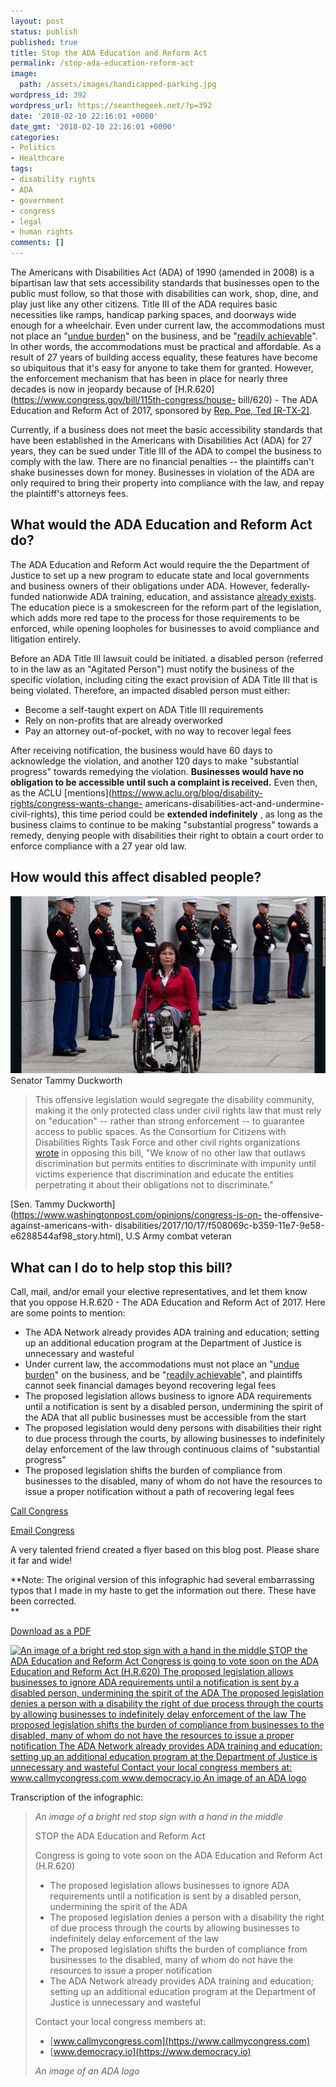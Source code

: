 ```yaml
---
layout: post
status: publish
published: true
title: Stop the ADA Education and Reform Act
permalink: /stop-ada-education-reform-act
image:
  path: /assets/images/handicapped-parking.jpg
wordpress_id: 392
wordpress_url: https://seanthegeek.net/?p=392
date: '2018-02-10 22:16:01 +0000'
date_gmt: '2018-02-10 22:16:01 +0000'
categories:
- Politics
- Healthcare
tags:
- disability rights
- ADA
- government
- congress
- legal
- human rights
comments: []
---
```

The Americans with Disabilities Act (ADA) of 1990 (amended in 2008) is a
bipartisan law that sets accessibility standards that businesses open to the
public must follow, so that those with disabilities can work, shop, dine, and
play just like any other citizens. Title III of the ADA requires basic
necessities like ramps, handicap parking spaces, and doorways wide enough for
a wheelchair. Even under current law, the accommodations must not place an
"[undue burden](https://www.ada.gov/pubs/adastatute08.htm#12181)" on the
business, and be "[readily
achievable](https://www.ada.gov/pubs/adastatute08.htm#12181)". In other words,
the accommodations must be practical and affordable. As a result of 27 years
of building access equality, these features have become so ubiquitous that
it's easy for anyone to take them for granted. However, the enforcement
mechanism that has been in place for nearly three decades is now in jeopardy
because of [H.R.620](https://www.congress.gov/bill/115th-congress/house-
bill/620) \- The ADA Education and Reform Act of 2017, sponsored by [Rep. Poe,
Ted [R-TX-2]](https://www.congress.gov/member/ted-poe/P000592).

Currently, if a business does not meet the basic accessibility standards that
have been established in the Americans with Disabilities Act (ADA) for 27
years, they can be sued under Title III of the ADA to compel the business to
comply with the law. There are no financial penalties -- the plaintiffs can't
shake businesses down for money. Businesses in violation of the ADA are only
required to bring their property into compliance with the law, and repay the
plaintiff's attorneys fees.

## What would the ADA Education and Reform Act do?

The ADA Education and Reform Act would require the the Department of Justice
to set up a new program to educate state and local governments and business
owners of their obligations under ADA. However, federally-funded nationwide
ADA training, education, and assistance [already exists](https://adata.org/).
The education piece is a smokescreen for the reform part of the legislation,
which adds more red tape to the process for those requirements to be enforced,
while opening loopholes for businesses to avoid compliance and litigation
entirely.

Before an ADA Title III lawsuit could be initiated. a disabled person
(referred to in the law as an "Agitated Person") must notify the business of
the specific violation, including citing the exact provision of ADA Title III
that is being violated. Therefore, an impacted disabled person must either:

* Become a self-taught expert on ADA Title III requirements
* Rely on non-profits that are already overworked
* Pay an attorney out-of-pocket, with no way to recover legal fees

After receiving notification, the business would have 60 days to acknowledge
the violation, and another 120 days to make "substantial progress" towards
remedying the violation. **Businesses would have no obligation to be
accessible until such a complaint is received.** Even then, as the ACLU
[mentions](https://www.aclu.org/blog/disability-rights/congress-wants-change-
americans-disabilities-act-and-undermine-civil-rights), this time period could
be **extended indefinitely** , as long as the business claims to continue to
be making "substantial progress" towards a remedy, denying people with
disabilities their right to obtain a court order to enforce compliance with a
27 year old law.

## How would this affect disabled people?

[![Image of Senator Tammy Duckworth](/assets/images/tammy-duckworth.jpg)  
](/assets/images/tammy-duckworth.jpg) Senator Tammy Duckworth

> This offensive legislation would segregate the disability community, making
> it the only protected class under civil rights law that must rely on
> "education" -- rather than strong enforcement -- to guarantee access to
> public spaces. As the Consortium for Citizens with Disabilities Rights Task
> Force and other civil rights organizations [wrote][1] in opposing this bill,
> "We know of no other law that outlaws discrimination but permits entities to
> discriminate with impunity until victims experience that discrimination and
> educate the entities  perpetrating it about their obligations not to
> discriminate."

[Sen. Tammy Duckworth](https://www.washingtonpost.com/opinions/congress-is-on-
the-offensive-against-americans-with-
disabilities/2017/10/17/f508069c-b359-11e7-9e58-e6288544af98_story.html), U.S
Army combat veteran

## What can I do to help stop this bill?

Call, mail, and/or email your elective representatives, and let them know that
you oppose H.R.620 - The ADA Education and Reform Act of 2017. Here are some
points to mention:

* The ADA Network already provides ADA training and education; setting up an additional education program at the Department of Justice is unnecessary and wasteful
* Under current law, the accommodations must not place an "[undue burden](https://www.ada.gov/pubs/adastatute08.htm#12181)" on the business, and be "[readily achievable](https://www.ada.gov/pubs/adastatute08.htm#12181)", and plaintiffs cannot seek financial damages beyond recovering legal fees
* The proposed legislation allows business to ignore ADA requirements until a notification is sent by a disabled person, undermining the spirit of the ADA that all public businesses must be accessible from the start
* The proposed legislation would deny persons with disabilities their right to due process through the courts, by allowing businesses to indefinitely delay enforcement of the law through continuous claims of "substantial progress"
* The proposed legislation shifts the burden of compliance from businesses to the disabled, many of whom do not have the resources to issue a proper notification without a path of recovering legal fees

[Call Congress](https://www.callmycongress.com/)

[Email Congress](https://democracy.io/)

A very talented friend created a flyer based on this blog post. Please share
it far and wide!

**Note: The original version of this infographic had several embarrassing
typos that I made in my haste to get the information out there. These have
been corrected.  
**

[Download as a PDF](/assets/docs/H.R.-620-flyer.pdf)

[![An image of a bright red stop sign with a hand in the middle STOP the ADA
Education and Reform Act Congress is going to vote soon on the ADA Education
and Reform Act \(H.R.620\) The proposed legislation allows businesses to
ignore ADA requirements until a notification is sent by a disabled person,
undermining the spirit of the ADA The proposed legislation denies a person
with a disability the right of due process through the courts by allowing
businesses to indefinitely delay enforcement of the law The proposed
legislation shifts the burden of compliance from businesses to the disabled,
many of whom do not have the resources to issue a proper notification The ADA
Network already provides ADA training and education; setting up an additional
education program at the Department of Justice is unnecessary and wasteful
Contact your local congress members at: www.callmycongress.com
www.democracy.io An image of an ADA
logo](/assets/images/H.R.-620-Flyer.png)](/assets/images/H.R.-620-Flyer.png)

Transcription of the infographic:

> _An image of a bright red stop sign with a hand in the middle_
>
> STOP the ADA Education and Reform Act
>
> Congress is going to vote soon on the ADA Education and Reform Act (H.R.620)
>
> * The proposed legislation allows businesses to ignore ADA requirements
> until a notification is sent by a disabled person, undermining the spirit of
> the ADA
> * The proposed legislation denies a person with a disability the right of
> due process through the courts by allowing businesses to indefinitely delay
> enforcement of the law
> * The proposed legislation shifts the burden of compliance from businesses
> to the disabled, many of whom do not have the resources to issue a proper
> notification
> * The ADA Network already provides ADA training and education; setting up
> an additional education program at the Department of Justice is unnecessary
> and wasteful
>
>
>
> Contact your local congress members at:
>
> * [www.callmycongress.com](https://www.callmycongress.com)
> * [www.democracy.io](https://www.democracy.io)
>
>
>
> _An image of an ADA logo_

[1]: https://disabilityrightslaw.org/sites/default/files/documents/Letter-Opposition-ADA-Education-Reform-Act-2017.pdf